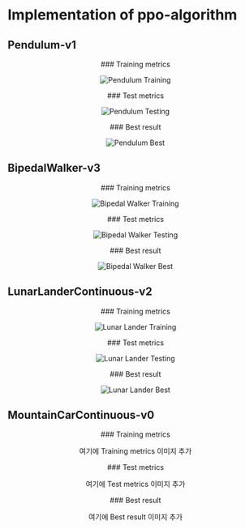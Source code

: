 # Implementation of ppo-algorithm

## Pendulum-v1

<p align="center">### Training metrics</p>

<p align="center">
  <img src="https://github.com/user-attachments/assets/84c53d3c-dd20-4b30-ba23-5282a22d5e79" alt="Pendulum Training">
</p>

<p align="center">### Test metrics</p>

<p align="center">
  <img src="https://github.com/user-attachments/assets/81694181-32e7-47d9-966b-b64b663fd669" alt="Pendulum Testing">
</p>

<p align="center">### Best result</p>

<p align="center">
  <img src="https://github.com/user-attachments/assets/ce8a5d5c-edc8-47d9-86d7-8832f81d2fed" alt="Pendulum Best">
</p>


## BipedalWalker-v3

<p align="center">### Training metrics</p>

<p align="center">
  <img src="https://github.com/user-attachments/assets/3e6a212a-91e0-45ac-9397-5febb55faf5c" alt="Bipedal Walker Training">
</p>

<p align="center">### Test metrics</p>

<p align="center">
  <img src="https://github.com/user-attachments/assets/1233feed-1782-40f0-bc4e-1d7804028342" alt="Bipedal Walker Testing">
</p>

<p align="center">### Best result</p>

<p align="center">
  <img src="https://github.com/user-attachments/assets/3301ee64-ad86-4bda-a419-63763a00858f" alt="Bipedal Walker Best">
</p>


## LunarLanderContinuous-v2

<p align="center">### Training metrics</p>

<p align="center">
  <img src="https://github.com/user-attachments/assets/c1dd2b54-00dd-4dc2-a127-66d98c859ecc" alt="Lunar Lander Training">
</p>

<p align="center">### Test metrics</p>

<p align="center">
  <img src="https://github.com/user-attachments/assets/38893809-55e0-40a4-95eb-32693ce79084" alt="Lunar Lander Testing">
</p>

<p align="center">### Best result</p>

<p align="center">
  <img src="https://github.com/user-attachments/assets/f71224a8-a224-4555-bd7e-80bc56e13399" alt="Lunar Lander Best">
</p>


## MountainCarContinuous-v0

<p align="center">### Training metrics</p>

<p align="center">여기에 Training metrics 이미지 추가</p>

<p align="center">### Test metrics</p>

<p align="center">여기에 Test metrics 이미지 추가</p>

<p align="center">### Best result</p>

<p align="center">여기에 Best result 이미지 추가</p>
